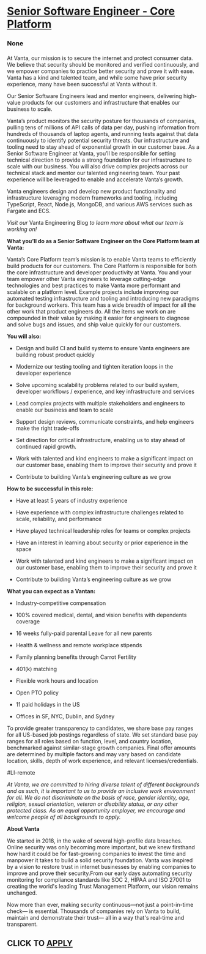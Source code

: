 # [Senior Software Engineer - Core Platform](https://www.remotewlb.com/apply/senior-software-engineer-core-platform-108734)  
### None  
####  

At Vanta, our mission is to secure the internet and protect consumer data. We believe that security should be monitored and verified continuously, and we empower companies to practice better security and prove it with ease. Vanta has a kind and talented team, and while some have prior security experience, many have been successful at Vanta without it.

Our Senior Software Engineers lead and mentor engineers, delivering high-value products for our customers and infrastructure that enables our business to scale.

Vanta’s product monitors the security posture for thousands of companies, pulling tens of millions of API calls of data per day, pushing information from hundreds of thousands of laptop agents, and running tests against that data continuously to identify potential security threats. Our infrastructure and tooling need to stay ahead of exponential growth in our customer base. As a Senior Software Engineer at Vanta, you’ll be responsible for setting technical direction to provide a strong foundation for our infrastructure to scale with our business. You will also drive complex projects across our technical stack and mentor our talented engineering team. Your past experience will be leveraged to enable and accelerate Vanta’s growth.

Vanta engineers design and develop new product functionality and infrastructure leveraging modern frameworks and tooling, including TypeScript, React, Node.js, MongoDB, and various AWS services such as Fargate and ECS.

 _Visit our_ Vanta Engineering Blog _to learn more about what our team is working on!_

 **What you’ll do as a Senior Software Engineer on the Core Platform team at Vanta:**

Vanta’s Core Platform team’s mission is to enable Vanta teams to efficiently build products for our customers. The Core Platform is responsible for both the core infrastructure and developer productivity at Vanta. You and your team empower other Vanta engineers to leverage cutting-edge technologies and best practices to make Vanta more performant and scalable on a platform level. Example projects include improving our automated testing infrastructure and tooling and introducing new paradigms for background workers. This team has a wide breadth of impact for all the other work that product engineers do. All the items we work on are compounded in their value by making it easier for engineers to diagnose and solve bugs and issues, and ship value quickly for our customers.

**You will also:**

  * Design and build CI and build systems to ensure Vanta engineers are building robust product quickly

  * Modernize our testing tooling and tighten iteration loops in the developer experience

  * Solve upcoming scalability problems related to our build system, developer workflows / experience, and key infrastructure and services

  * Lead complex projects with multiple stakeholders and engineers to enable our business and team to scale

  * Support design reviews, communicate constraints, and help engineers make the right trade-offs

  * Set direction for critical infrastructure, enabling us to stay ahead of continued rapid growth.

  * Work with talented and kind engineers to make a significant impact on our customer base, enabling them to improve their security and prove it

  * Contribute to building Vanta’s engineering culture as we grow

 **How to be successful in this role:**

  * Have at least 5 years of industry experience

  * Have experience with complex infrastructure challenges related to scale, reliability, and performance

  * Have played technical leadership roles for teams or complex projects

  * Have an interest in learning about security or prior experience in the space

  * Work with talented and kind engineers to make a significant impact on our customer base, enabling them to improve their security and prove it

  * Contribute to building Vanta’s engineering culture as we grow

 **What you can expect as a Vantan:**

  * Industry-competitive compensation

  * 100% covered medical, dental, and vision benefits with dependents coverage

  * 16 weeks fully-paid parental Leave for all new parents

  * Health & wellness and remote workplace stipends

  * Family planning benefits through Carrot Fertility

  * 401(k) matching

  * Flexible work hours and location

  * Open PTO policy

  * 11 paid holidays in the US

  * Offices in SF, NYC, Dublin, and Sydney

To provide greater transparency to candidates, we share base pay ranges for all US-based job postings regardless of state. We set standard base pay ranges for all roles based on function, level, and country location, benchmarked against similar-stage growth companies. Final offer amounts are determined by multiple factors and may vary based on candidate location, skills, depth of work experience, and relevant licenses/credentials.

#LI-remote

 _At Vanta, we are committed to hiring diverse talent of different backgrounds and as such, it is important to us to provide an inclusive work environment for all. We do not discriminate on the basis of race, gender identity, age, religion, sexual orientation, veteran or disability status, or any other protected class. As an equal opportunity employer, we encourage and welcome people of all backgrounds to apply._

 **About Vanta**

We started in 2018, in the wake of several high-profile data breaches. Online security was only becoming more important, but we knew firsthand how hard it could be for fast-growing companies to invest the time and manpower it takes to build a solid security foundation. Vanta was inspired by a vision to restore trust in internet businesses by enabling companies to improve and prove their security.From our early days automating security monitoring for compliance standards like SOC 2, HIPAA and ISO 27001 to creating the world's leading Trust Management Platform, our vision remains unchanged.

Now more than ever, making security continuous—not just a point-in-time check— is essential. Thousands of companies rely on Vanta to build, maintain and demonstrate their trust— all in a way that's real-time and transparent.

  
## CLICK TO [APPLY](https://www.remotewlb.com/apply/senior-software-engineer-core-platform-108734)

